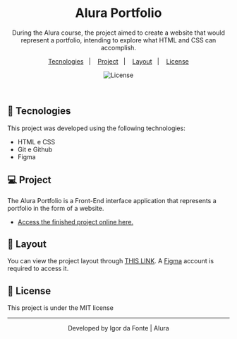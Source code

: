 <h1 align="center"> Alura Portfolio  </h1>

<p align="center">
During the Alura course, the project aimed to create a website that would represent a portfolio, intending to explore what HTML and CSS can accomplish.
</p>

<p align="center">
  <a href="#-tecnologies">Tecnologies</a>&nbsp;&nbsp;&nbsp;|&nbsp;&nbsp;&nbsp;
  <a href="#-project">Project</a>&nbsp;&nbsp;&nbsp;|&nbsp;&nbsp;&nbsp;
  <a href="#-layout">Layout</a>&nbsp;&nbsp;&nbsp;|&nbsp;&nbsp;&nbsp;
  <a href="#memo-license">License</a>
</p>
<p align="center">
  <img alt="License" src="https://img.shields.io/static/v1?label=license&message=MIT&color=49AA26&labelColor=000000">
</p>

</br>



## 🚀 Tecnologies

This project was developed using the following technologies:

- HTML e CSS
- Git e Github
- Figma

## 💻 Project


The Alura Portfolio is a Front-End interface application that represents a portfolio in the form of a website.

- [Access the finished project online here.](https://alura-portfolio-omega.vercel.app/)



## 🔖 Layout

You can view the project layout through [THIS LINK](https://www.figma.com/file/NrzJacC887svMVfF9oC2jM/Portfolio-Projeto-2?node-id=0%3A1&mode=dev). A [Figma](https://figma.com) account is required to access it. 

## :memo: License

This project is under the MIT license

---

<p align="center">Developed by Igor da Fonte | Alura</p>